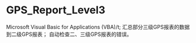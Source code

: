 # GPS_Report_Level3
Microsoft Visual Basic for Applications (VBA)/t;
汇总部分三级GPS报表的数据到二级GPS报表；
自动检查二、三级GPS报表的错误。
